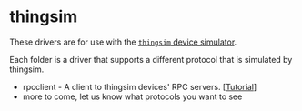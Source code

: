 # thingsim

These drivers are for use with the [`thingsim` device simulator](
https://github.com/SmartThingsCommunity/thingsim/).

Each folder is a driver that supports a different protocol that is simulated by
thingsim.

* rpcclient - A client to thingsim devices' RPC servers. [[Tutorial](
  https://community.smartthings.com/t/writing-an-rpc-client-edge-device-driver/230285)]
* more to come, let us know what protocols you want to see
